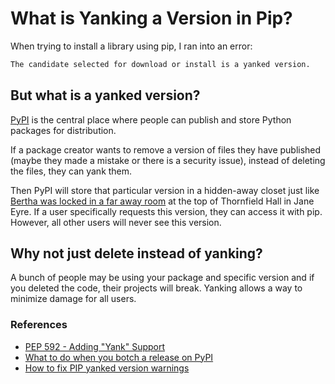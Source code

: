 # What is Yanking a Version in Pip?

When trying to install a library using pip, I ran into an error:
```bash
The candidate selected for download or install is a yanked version.
```
  
## But what is a yanked version?  

[PyPI](https://pypi.org/) is the central place where people can publish and store Python packages for distribution.   
  
If a package creator wants to remove a version of files they have published (maybe they made a mistake or there is a security issue), instead of deleting the files, they can yank them.

Then PyPI will store that particular version in a hidden-away closet just like [Bertha was locked in a far away room](https://en.wikipedia.org/wiki/Bertha_Mason) at the top of Thornfield Hall in Jane Eyre. If a user specifically requests this version, they can access it with pip. However, all other users will never see this version.  

## Why not just delete instead of yanking?  
  
A bunch of people may be using your package and specific version and if you deleted the code, their projects will break. Yanking allows a way to minimize damage for all users.

### References
* [PEP 592 - Adding "Yank" Support](https://peps.python.org/pep-0592/)
* [What to do when you botch a release on PyPI](https://snarky.ca/what-to-do-when-you-botch-a-release-on-pypi/)
* [How to fix PIP yanked version warnings](https://adamj.eu/tech/2021/09/20/how-to-fix-pip-yanked-version-warnings/)


